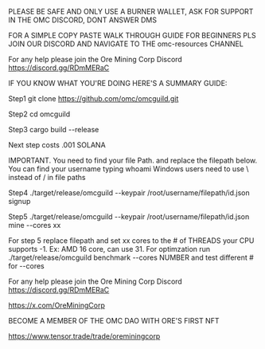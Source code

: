 PLEASE BE SAFE AND ONLY USE A BURNER WALLET, ASK FOR SUPPORT IN THE OMC DISCORD, DONT ANSWER DMS

FOR A SIMPLE COPY PASTE WALK THROUGH GUIDE FOR BEGINNERS PLS JOIN OUR DISCORD AND NAVIGATE TO THE omc-resources CHANNEL

For any help please join the Ore Mining Corp Discord https://discord.gg/RDmMERaC

IF YOU KNOW WHAT YOU'RE DOING HERE'S A SUMMARY GUIDE:

Step1 git clone https://github.com/omc/omcguild.git

Step2 cd omcguild

Step3 cargo build --release

Next step costs .001 SOLANA

IMPORTANT. You need to find your file Path. and replace the filepath below. You can find your username typing whoami Windows users need to use \ instead of / in file paths

Step4 ./target/release/omcguild --keypair /root/username/filepath/id.json signup

Step5 ./target/release/omcguild --keypair /root/username/filepath/id.json mine --cores xx

For step 5 replace filepath and set xx cores to the # of THREADS your CPU supports -1. Ex: AMD 16 core, can use 31. For optimzation run ./target/release/omcguild benchmark --cores NUMBER and test different # for --cores

For any help please join the Ore Mining Corp Discord https://discord.gg/RDmMERaC

https://x.com/OreMiningCorp

BECOME A MEMBER OF THE OMC DAO WITH ORE'S FIRST NFT

https://www.tensor.trade/trade/oreminingcorp
